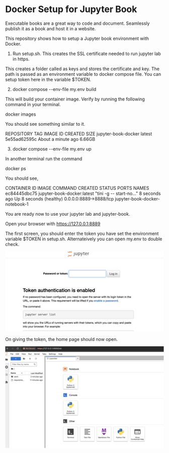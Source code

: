 # Docker Setup for Jupyter Book

Executable books are a great way to code and document.
Seamlessly publish it as a book and host it in a website.

This repository shows how to setup a Jupyter book environment
with Docker.


1. Run setup.sh. This creates the SSL certificate needed to run jupyter lab in https.

This creates a folder called as keys and stores the certificate and key.
The path is passed as an environment variable to docker compose file.
You can setup token here in the variable $TOKEN.

2. docker compose --env-file my.env build

This will build your container image. Verify by running the following command
in your terminal.

docker images

You should see something similar to it.

  REPOSITORY            TAG       IMAGE ID       CREATED              SIZE
  jupyter-book-docker   latest    5e55ad62595c   About a minute ago   6.66GB



3. docker compose --env-file my.env up

In another terminal run the command

docker ps

You should see,

  CONTAINER ID   IMAGE                        COMMAND                  CREATED         STATUS                   PORTS                    NAMES
  ec84445dbc75   jupyter-book-docker:latest   "tini -g -- start-no…"   8 seconds ago   Up 8 seconds (healthy)   0.0.0.0:8889->8888/tcp   jupyter-book-docker-notebook-1


You are ready now to use your jupyter lab and jupyter-book.

Open your browser with https://127.0.0.1:8889


The first screen, you should enter the token you have set the environment variable $TOKEN in setup.sh. Alternateively you can open my.env to double check.

![Juptyer Token](./imgs/Token.png)

On giving the token, the home page should now open.

![Jupyter Home Page](./imgs/HomeJupyter.png)

